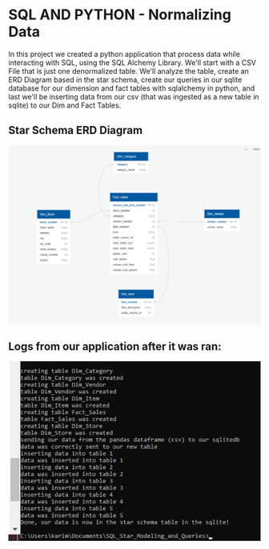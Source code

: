 # SQL AND PYTHON - Normalizing Data
In this project we created a python application that process data while interacting with SQL, using the SQL Alchemy Library.
We'll start with a CSV File that is just one denormalized table.
We'll analyze the table, create an ERD Diagram based in the star schema, create our queries in our sqlite database for our dimension and fact tables with sqlalchemy in python, 
and last we'll be inserting data from our csv (that was ingested as a new table in sqlite) 
to our Dim and Fact Tables.


## Star Schema ERD Diagram
<img src="imgs/ERD_Diagram_Star_Schema.PNG"></img>

## Logs from our application after it was ran:
<img src="imgs/logs_app_success.jpg"></img>
